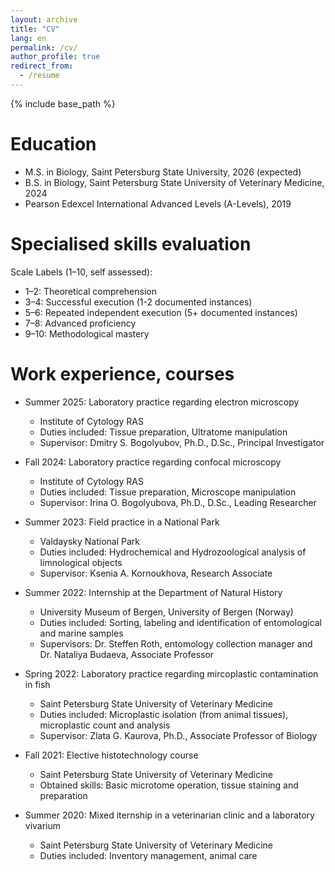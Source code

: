 ```yaml
---
layout: archive
title: "CV"
lang: en
permalink: /cv/
author_profile: true
redirect_from:
  - /resume
---
```


{% include base_path %}

Education
======
* M.S. in Biology, Saint Petersburg State University, 2026 (expected)
* B.S. in Biology, Saint Petersburg State University of Veterinary Medicine, 2024
* Pearson Edexcel International Advanced Levels (A-Levels), 2019

Specialised skills evaluation
======

<div id="radar-chart-1"></div>
<div id="radar-chart-2"></div>

<style>
.radar-chart {
  margin: 20px auto;
  font-family: var(--global-font-family, Arial, sans-serif);
  color: var(--global-text-color-light, #333);
}
.radar-chart svg {
  display: block;
  overflow: visible !important;
}
.legend {
  cursor: pointer;
  font-size: 12px;
  font-family: inherit;
  fill: currentColor;
}
.legend:hover {
  font-weight: bold;
}
.tooltip {
  position: absolute;
  background: rgba(0,0,0,0.8);
  color: white;
  padding: 5px 10px;
  border-radius: 3px;
  pointer-events: none;
  opacity: 0;
  font-size: 14px;
  font-family: inherit;
}
.radar-area {
  stroke-width: 2px;
  fill-opacity: 0.3;
}
.grid-circle {
  fill: none;
  stroke: #ccc;
  stroke-width: 0.5px;
}
</style>

<script src="{{ base_path }}/js/d3.v7.js"></script>

<script src="{{ base_path }}/js/spidercven.js"></script>

Scale Labels (1–10, self assessed):
* 1–2: Theoretical comprehension
* 3–4: Successful execution (1-2 documented instances)
* 5–6: Repeated independent execution (5+ documented instances)
* 7–8: Advanced proficiency
* 9–10: Methodological mastery

Work experience, courses
======
* Summer 2025: Laboratory practice regarding electron microscopy
  * Institute of Cytology RAS
  * Duties included: Tissue preparation, Ultratome manipulation 
  * Supervisor: Dmitry S. Bogolyubov, Ph.D., D.Sc., Principal Investigator

* Fall 2024: Laboratory practice regarding confocal microscopy 
  * Institute of Cytology RAS
  * Duties included: Tissue preparation, Microscope manipulation
  * Supervisor: Irina O. Bogolyubova, Ph.D., D.Sc., Leading Researcher

* Summer 2023: Field practice in a National Park
  * Valdaysky National Park
  * Duties included: Hydrochemical and Hydrozoological analysis of limnological objects
  * Supervisor: Ksenia A. Kornoukhova, Research Associate

* Summer 2022: Internship at the Department of Natural History
  * University Museum of Bergen, University of Bergen (Norway)
  * Duties included: Sorting, labeling and identification of entomological and marine samples
  * Supervisors: Dr. Steffen Roth, entomology collection manager and Dr. Nataliya Budaeva, Associate Professor

* Spring 2022: Laboratory practice regarding mircoplastic contamination in fish
  * Saint Petersburg State University of Veterinary Medicine
  * Duties included: Microplastic isolation (from animal tissues), microplastic count and analysis
  * Supervisor: Zlata G. Kaurova, Ph.D., Associate Professor of Biology 

* Fall 2021: Elective histotechnology course
  * Saint Petersburg State University of Veterinary Medicine
  * Obtained skills: Basic microtome operation, tissue staining and preparation

* Summer 2020: Mixed iternship in a veterinarian clinic and a laboratory vivarium
  * Saint Petersburg State University of Veterinary Medicine
  * Duties included: Inventory management, animal care